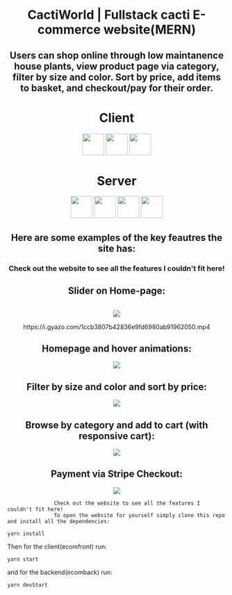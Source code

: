 <div align="center" >

# CactiWorld | Fullstack cacti E-commerce website(MERN)

## Users can shop online through low maintanence house plants, view product page via category, filter by size and color. Sort by price, add items to basket, and checkout/pay for their order.


# Client


<img height="50px" width="50px" src="https://cdn.jsdelivr.net/gh/devicons/devicon/icons/javascript/javascript-original.svg" />
          

<img height="50px" width="50px" src="https://cdn.jsdelivr.net/gh/devicons/devicon/icons/react/react-original-wordmark.svg" />
          

<img height="50px" width="50px" src="https://cdn.jsdelivr.net/gh/devicons/devicon/icons/redux/redux-original.svg" />
         

# Server

<img height="50px" width="50px" src="https://cdn.jsdelivr.net/gh/devicons/devicon/icons/javascript/javascript-original.svg" />
          
<img height="50px" width="50px" src="https://cdn.jsdelivr.net/gh/devicons/devicon/icons/nodejs/nodejs-original-wordmark.svg" />
          
<img height="50px" width="50px"  src="https://cdn.jsdelivr.net/gh/devicons/devicon/icons/express/express-original-wordmark.svg" />        

<img height="50px" width="50px" src="https://cdn.jsdelivr.net/gh/devicons/devicon/icons/mongodb/mongodb-original-wordmark.svg" />
          
## Here are some examples of the key feautres the site has:
### Check out the website to see all the features I couldn't fit here!
</div>

<div align="center">
          
<h2> Slider on Home-page: </h2>
  <div style="display: flex; align-items: center; justify-content: center;">
    <div>
              <p><div><a><img src="https://i.gyazo.com/1ccb3807b42836e9fd6980ab91962050.mp4"></a></div></p>
            https://i.gyazo.com/1ccb3807b42836e9fd6980ab91962050.mp4
    </div>
  </div>  
        
        
<h2> Homepage and hover animations: </h2>
  <div style="display: flex; align-items: center; justify-content: center;">
    <div>
    <img src="https://i.gyazo.com/70c9e2eb1af93c20ab6ac89a2ecdf58a.gif">
    </div>
  </div> 
 
<h2> Filter by size and color and sort by price: </h2>
  <div style="display: flex; align-items: center; justify-content: center;">
    <div>
    <img src="https://i.gyazo.com/4e6f4fa70d000fefa82ff86bfb4631ee.gif">
    </div>
  </div> 

<h2> Browse by category and add to cart (with responsive cart): </h2>
  <div style="display: flex; align-items: center; justify-content: center;">
    <div>
    <img src="https://i.gyazo.com/987b735eae93b069246e9e2fece8d66e.gif">
    </div>
  </div> 

<h2> Payment via Stripe Checkout: </h2>
  <div style="display: flex; align-items: center; justify-content: center;">
    <div>
    <img src="https://i.gyazo.com/6c4a0f46523d077071fab86a679463eb.gif">
    </div>
  </div> 
</div>

                   Check out the website to see all the features I couldn't fit here!
                   To open the website for yourself simply clone this repo and install all the dependencies:

```
yarn install
```

Then for the client(ecomfront) run:

```
yarn start
```

and for the backend(ecomback) run:

```
yarn devStart
```
